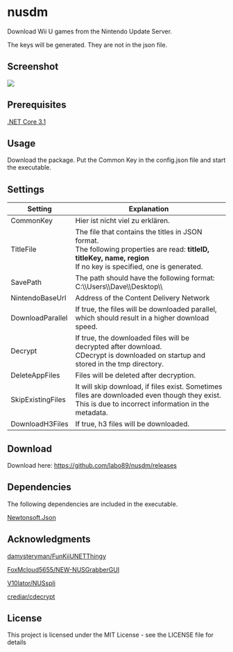 # nusdm
Download Wii U games from the Nintendo Update Server.

The keys will be generated. They are not in the json file.

## Screenshot
![](https://github.com/"")

## Prerequisites
[.NET Core 3.1](https://dotnet.microsoft.com/download/dotnet-core/3.1)

## Usage
Download the package. Put the Common Key in the config.json file and start the executable.

## Settings

Setting | Explanation
------------ | -------------
CommonKey | Hier ist nicht viel zu erklären.
TitleFile | The file that contains the titles in JSON format. <br/> The following properties are read: **titleID, titleKey, name, region** <br/> If no key is specified, one is generated.
SavePath | The path should have the following format: C:\\\Users\\\Dave\\\Desktop\\\
NintendoBaseUrl | Address of the Content Delivery Network
DownloadParallel | If true, the files will be downloaded parallel, which should result in a higher download speed.
Decrypt | If true, the downloaded files will be decrypted after download. <br/> CDecrypt is downloaded on startup and stored in the tmp directory.
DeleteAppFiles | Files will be deleted after decryption.
SkipExistingFiles | It will skip download, if files exist. Sometimes files are downloaded even though they exist. <br/> This is due to incorrect information in the metadata.
DownloadH3Files | If true, h3 files will be downloaded.

## Download
Download here: https://github.com/labo89/nusdm/releases

## Dependencies
The following dependencies are included in the executable.

[Newtonsoft.Json](https://www.nuget.org/packages/Newtonsoft.Json/)

## Acknowledgments
[damysteryman/FunKiiUNETThingy](https://github.com/damysteryman/FunKiiUNETThingy)

[FoxMcloud5655/NEW-NUSGrabberGUI](https://github.com/FoxMcloud5655/NEW-NUSGrabberGUI)

[V10lator/NUSspli](https://github.com/V10lator/NUSspli)

[crediar/cdecrypt](https://code.google.com/archive/p/cdecrypt)


## License
This project is licensed under the MIT License - see the LICENSE file for details

